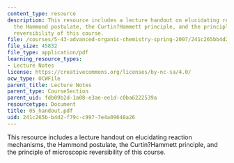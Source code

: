 ```yaml
---
content_type: resource
description: This resource includes a lecture handout on elucidating reaction mechanisms,
  the Hammond postulate, the Curtin?Hammett principle, and the principle of microscopic
  reversibility of this course.
file: /courses/5-43-advanced-organic-chemistry-spring-2007/241c265bb4d2f79cc9977e4a09648a26_05_handout.pdf
file_size: 45832
file_type: application/pdf
learning_resource_types:
- Lecture Notes
license: https://creativecommons.org/licenses/by-nc-sa/4.0/
ocw_type: OCWFile
parent_title: Lecture Notes
parent_type: CourseSection
parent_uid: fdb09b2d-1a08-e3ae-ee1d-c0ba6222539a
resourcetype: Document
title: 05_handout.pdf
uid: 241c265b-b4d2-f79c-c997-7e4a09648a26
---
```

This resource includes a lecture handout on elucidating reaction mechanisms, the Hammond postulate, the Curtin?Hammett principle, and the principle of microscopic reversibility of this course.